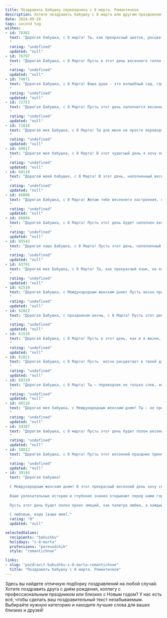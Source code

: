 ```yaml
---
title: Поздравить бабушку переводчика с 8 марта. Романтичное
description: Хотите поздравить бабушку с 8 марта или другим праздником? Наш ИИ создаст незабываемое поздравление, а вы обязательно выделитесь среди других.  
date: 2024-09-20
tags: second tag
wishes:
- id: 78302
  text: "Дорогая бабушка, с 8 марта! Ты, как прекрасный цветок, расцветаешь  от каждого перевода, от каждого слова, наполненного смыслом, которое ты даришь миру. Пусть твоя душа всегда будет полна вдохновения, а сердце - теплом и радостью! 🌸💖
  "
  rating: "undefined"
  updated: "null"
- id: 76797
  text: "Дорогая Бабушка, с 8 Марта! Пусть в этот день весеннего тепла и радости ваши глаза сияют от счастья, а сердце переполняется любовью. Спасибо за ваш неисчерпаемый талант переводчика, за способность находить слова, которые трогают душу, за вашу мудрость и доброту.
  "
  rating: "undefined"
  updated: "null"
- id: 74071
  text: "Дорогая Бабушка, с 8 Марта! Ваша душа - это волшебный сад, где расцветают самые прекрасные переводы, полные любви, мудрости и нежности. Пусть весна, как всегда, принесет Вам радость и вдохновение, а каждый день будет наполнен смыслом и красотой.
  "
  rating: "undefined"
  updated: "null"
- id: 72753
  text: "Дорогая Бабушка, с 8 Марта! Пусть этот день наполнится весенним теплом, нежностью и радостью, как первые цветы после зимы. Ты, как истинный переводчик, умеешь находить слова, которые трогают душу и согревают сердце. И сегодня я хочу сказать тебе: спасибо за твою любовь, мудрость и талант. С праздником, моя дорогая!
  "
  rating: "undefined"
  updated: "null"
- id: 71016
  text: "Дорогая моя Бабушка, с 8 Марта! Ты для меня не просто переводчик, а настоящая волшебница, которая открывает мне двери в мир новых слов, культур и эмоций. Ты всегда была моей опорой и вдохновением, твоей любовью и заботой я дорожу больше всего на свете. Желаю тебе бесконечного счастья, тепла, нежности и, конечно, новых интересных переводов!
  "
  rating: "undefined"
  updated: "null"
- id: 69017
  text: "Дорогая моя бабушка, с 8 Марта! В этот чудесный день я хочу поздравить тебя, мою любимую переводчицу, с праздником весны и женственности. Пусть твой талант всегда будет востребован,  слова легко ложатся на язык, а мир вокруг тебя сияет яркими красками.  Будь счастлива, любима и окружена вниманием. С праздником!
  "
  rating: "undefined"
  updated: "null"
- id: 68118
  text: "Дорогой моей бабушке, с 8 Марта! В этот день, наполненный весенним теплом и светом, я хочу признаться, что ты - не только талантливый переводчик, раскрывающий красоту и глубину разных языков, но и мой самый любимый переводчик любви и жизни. Ты даришь мне свою мудрость, ласку и нежность, делая мир светлей и прекрасней. Пусть твоя душа всегда будет наполнена радостью, а сердце - любовью!
  "
  rating: "undefined"
  updated: "null"
- id: 66806
  text: "Дорогая Бабушка, с 8 Марта! Желаю тебе весеннего настроения, ярких красок в жизни и безграничного счастья. Пусть твоя душа, такая же прекрасная, как и твои переводы, всегда будет полна вдохновения и любви.
  "
  rating: "undefined"
  updated: "null"
- id: 66804
  text: "Дорогая Бабушка, с 8 Марта! Пусть этот день будет наполнен весенним теплом, светом и нежностью. Спасибо за твой труд, за твою любовь, за твои теплые слова, которые как переводы с языка души, всегда согревают мое сердце. Ты - моя муза, вдохновляющая меня на новые открытия.
  "
  rating: "undefined"
  updated: "null"
- id: 65543
  text: "Дорогая наша Бабушка, с 8 Марта! Пусть этот день, наполненный весенним теплом, подарит тебе море улыбок и нежности. Твой талант переводчика, умение находить слова для всех и каждого, всегда восхищает и вдохновляет. Желаем тебе крепкого здоровья, бодрости духа и бесконечного счастья!
  "
  rating: "undefined"
  updated: "null"
- id: 63791
  text: "Дорогая моя Бабушка, с 8 Марта! Ты, как прекрасный язык, на котором я учусь говорить о любви, о жизни, о красоте этого мира. Спасибо за твой талант переводчика, за то, что ты всегда раскрываешь мне тайны, скрытые за словами. Пусть в этот день тебя окружают только теплые и добрые чувства, как аромат цветущего сада!
  "
  rating: "undefined"
  updated: "null"
- id: 62510
  text: "Дорогая Бабушка, с Международным женским днем! Пусть весна пробуждает в твоей душе самые нежные чувства, а душа всегда будет полна радости и весеннего тепла, как прекрасный сад в цвету. Желаю тебе вдохновения, новых открытий и, конечно же, вечного очарования, которое делает тебя самой очаровательной переводчицей на свете!
  "
  rating: "undefined"
  updated: "null"
- id: 62022
  text: "Дорогая Бабушка, с праздником весны, с 8 Марта! Пусть этот день, полный солнца и цветов, подарит тебе радость, тепло и нежность. Спасибо за твое щедрое сердце, за твой талант переводчика, который открывал для нас новые миры и культуры. Ты – источник вдохновения и мудрости, наша любимая Бабушка!
  "
  rating: "undefined"
  updated: "null"
- id: 61526
  text: "Дорогая Бабушка, с 8 Марта! Пусть в этот день, как и в жизни, Вас окружают только красота и любовь, пусть душа поет от радости, а сердце бьется в такт весеннему ветру. Будьте счастливы, любимы и всегда желанны!
  "
  rating: "undefined"
  updated: "null"
- id: 61021
  text: "Дорогая Бабушка, с 8 Марта! Пусть  весна расцветает в твоей душе, как любимые цветы, а переводы звучат как сладкие песни на языке любви.
  "
  rating: "undefined"
  updated: "null"
- id: 60319
  text: "Дорогая Бабушка, с 8 Марта! Ты – переводчик не только слов, но и нежности, тепла и любви. Пусть твоя душа всегда остаётся молодой и прекрасной, как весенние цветы, а сердце бьётся в такт с любовью близких!
  "
  rating: "undefined"
  updated: "null"
- id: 60118
  text: "Дорогая моя бабушка, с Международным женским днем! Ты – не просто переводчик, ты волшебница, которая переводит слова в любовь, а слова любви – в реальность. Спасибо тебе за твой нежный голос, за твои мудрые советы и за твою бесконечную заботу. Желаю тебе весеннего настроения, ярких красок жизни и океан счастья!
  "
  rating: "undefined"
  updated: "null"
- id: 59307
  text: "Дорогая бабушка, с 8 марта! Пусть этот день будет полон весеннего тепла, нежных улыбок и ярких красок, как и твои замечательные переводы, которые всегда вдохновляли нас своей красотой и глубиной.
  "
  rating: "undefined"
  updated: "null"
- id: 58812
  text: "Дорогая Бабушка, с 8 Марта! Пусть этот весенний праздник принесет тебе море цветов, улыбок и нежности. Ты – наш замечательный переводчик, мастер слова, который открывает для нас мир прекрасной литературы и ярких культур. Желаю тебе крепкого здоровья, вдохновения и радости в каждом дне!
  "
  rating: "undefined"
  updated: "null"
- id: 39144
  text: "Дорогая бабушка!
  
  С Международным женским днем! В этот прекрасный весенний день хочу сердечно поздравить вас и выразить свою безграничную любовь и благодарность. Вы — не только моя самая близкая подруга и мудрый советчик, но и истинный художник слова, создающий свой собственный мир благодаря вашим переводам.
  
  Ваши увлекательные истории и глубокие знания открывают перед нами горизонты, так же как весна открывает природу к новым началам. Вы — вдохновение, которое согревает сердца и наполняет душу радостью.
  
  Пусть этот день будет полон ярких эмоций, как палитра любви, а каждый миг будет напоминать о том, как вы ценны для нас. Желаю вам здоровья, счастья и бесконечного творческого вдохновения!
  
  С любовью, ваша [ваше имя]."
  rating: "0"
  updated: "null"

selectedValues:
  recipients: "babushku"
  holidays: "s-8-marta"
  professions: "perevodchik"
  style: "romantichnoe"

links:
- slug: "pozdravit-babushku-s-8-marta-romantichnoe"
  title: "Поздравить бабушку с 8 марта. Романтичное"
---
```


Здесь вы найдете отличную подборку поздравлений на любой случай. 
Хотите поздравить друга с днём рождения, коллегу с профессиональным праздником или близких с Новым годом? У нас есть всё, чтобы сделать ваш поздравительный текст незабываемым. Выбирайте нужную категорию и находите лучшие слова для ваших близких и друзей!

